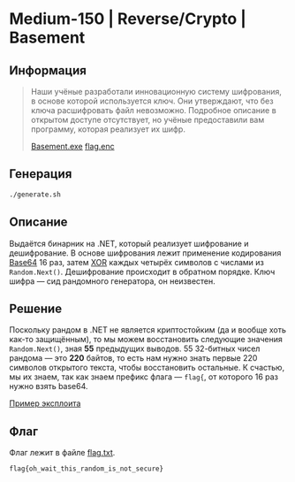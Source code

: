 # Medium-150 | Reverse/Crypto | Basement

## Информация

> Наши учёные разработали инновационную систему шифрования, в основе которой используется ключ. Они утверждают, что без ключа расшифровать файл невозможно. Подробное описание в открытом доступе отсутствует, но учёные предоставили вам программу, которая реализует их шифр.
> 
> [Basement.exe](Basement.exe) [flag.enc](flag.enc)


## Генерация

```sh
./generate.sh
```


## Описание

Выдаётся бинарник на .NET, который реализует шифрование и дешифрование. В основе шифрования лежит применение кодирования [Base64](https://ru.wikipedia.org/wiki/Base64) 16 раз, затем [XOR](https://ru.wikipedia.org/wiki/XOR) каждых четырёх символов с числами из `Random.Next()`. Дешифрование происходит в обратном порядке. Ключ шифра — сид рандомного генератора, он неизвестен.


## Решение

Поскольку рандом в .NET не является криптостойким (да и вообще хоть как-то защищённым), то мы можем восстановить следующие значения `Random.Next()`, зная **55** предыдущих выводов. 55 32-битных чисел рандома — это **220** байтов, то есть нам нужно знать первые 220 символов открытого текста, чтобы восстановить остальные. К счастью, мы их знаем, так как знаем префикс флага — `flag{`, от которого 16 раз нужно взять base64.

[Пример эксплоита](exploit.py)


## Флаг

Флаг лежит в файле [flag.txt](flag.txt).

`flag{oh_wait_this_random_is_not_secure}`
